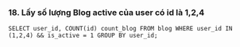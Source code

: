 ### 18. Lấy số lượng Blog active của user có id là 1,2,4
```mysql
SELECT user_id, COUNT(id) count_blog FROM blog WHERE user_id IN (1,2,4) && is_active = 1 GROUP BY user_id;
```
